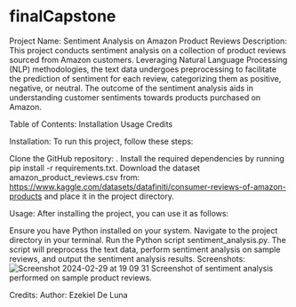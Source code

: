 # finalCapstone

Project Name: Sentiment Analysis on Amazon Product Reviews
Description:
This project conducts sentiment analysis on a collection of product reviews sourced from Amazon customers. Leveraging Natural Language Processing (NLP) methodologies, the text data undergoes preprocessing to facilitate the prediction of sentiment for each review, categorizing them as positive, negative, or neutral. The outcome of the sentiment analysis aids in understanding customer sentiments towards products purchased on Amazon.

Table of Contents:
Installation
Usage
Credits

Installation:
To run this project, follow these steps:

Clone the GitHub repository: .
Install the required dependencies by running pip install -r requirements.txt.
Download the dataset amazon_product_reviews.csv from: https://www.kaggle.com/datasets/datafiniti/consumer-reviews-of-amazon-products and place it in the project directory.

Usage:
After installing the project, you can use it as follows:

Ensure you have Python installed on your system.
Navigate to the project directory in your terminal.
Run the Python script sentiment_analysis.py.
The script will preprocess the text data, perform sentiment analysis on sample reviews, and output the sentiment analysis results.
Screenshots:
![Screenshot 2024-02-29 at 19 09 31](https://github.com/zdl1506/finalCapstone/assets/152559640/781d24ee-5a96-4fb7-a946-359ad4a0060c)
Screenshot of sentiment analysis performed on sample product reviews.

Credits:
Author: Ezekiel De Luna
